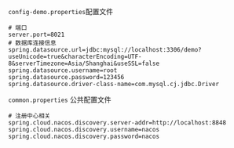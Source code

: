 
`config-demo.properties`配置文件
```properties
# 端口
server.port=8021
# 数据库连接信息
spring.datasource.url=jdbc:mysql://localhost:3306/demo?useUnicode=true&characterEncoding=UTF-8&serverTimezone=Asia/Shanghai&useSSL=false
spring.datasource.username=root
spring.datasource.password=123456
spring.datasource.driver-class-name=com.mysql.cj.jdbc.Driver
```

`common.properties` 公共配置文件
```properties
# 注册中心相关
spring.cloud.nacos.discovery.server-addr=http://localhost:8848
spring.cloud.nacos.discovery.username=nacos
spring.cloud.nacos.discovery.password=nacos
```
